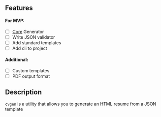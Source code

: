 ## Features

#### For MVP:

- [ ] [Core](./docs/core.md) Generator
- [ ] Write JSON validator
- [ ] Add standard templates
- [ ] Add cli to project

#### Additional: 

- [ ] Custom templates
- [ ] PDF output format

## Description

`cvgen` is a utility that allows you to generate an HTML resume from a JSON template

